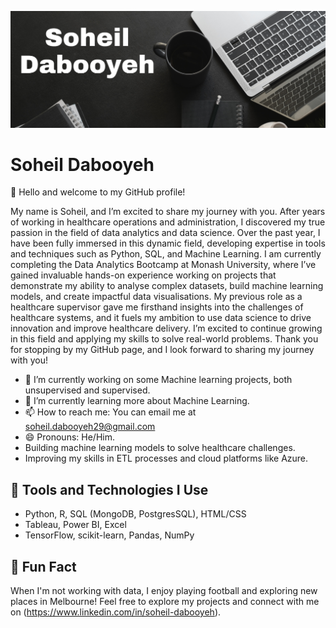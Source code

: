 ![Soheil Dabooyeh Banner](https://raw.githubusercontent.com/soheilpalermo/soheilpalermo/refs/heads/main/Black%20Flatlay%20Photo%20Motivational%20Finance%20Quote%20Facebook%20Cover%20(1).png)

# Soheil Dabooyeh

👋 Hello and welcome to my GitHub profile!

My name is Soheil, and I’m excited to share my journey with you. After years of working in healthcare operations and administration, I discovered my true passion in the field of data analytics and data science. Over the past year, I have been fully immersed in this dynamic field, developing expertise in tools and techniques such as Python, SQL, and Machine Learning.
I am currently completing the Data Analytics Bootcamp at Monash University, where I’ve gained invaluable hands-on experience working on projects that demonstrate my ability to analyse complex datasets, build machine learning models, and create impactful data visualisations. My previous role as a healthcare supervisor gave me firsthand insights into the challenges of healthcare systems, and it fuels my ambition to use data science to drive innovation and improve healthcare delivery.
I’m excited to continue growing in this field and applying my skills to solve real-world problems. Thank you for stopping by my GitHub page, and I look forward to sharing my journey with you!

- 🔭 I’m currently working on some Machine learning projects, both unsupervised and supervised.
- 🌱 I’m currently learning more about Machine Learning.
- 📫 How to reach me: You can email me at soheil.dabooyeh29@gmail.com
- 😄 Pronouns: He/Him.
- Building machine learning models to solve healthcare challenges.
- Improving my skills in ETL processes and cloud platforms like Azure.

## 🔧 Tools and Technologies I Use
- Python, R, SQL (MongoDB, PostgresSQL), HTML/CSS
- Tableau, Power BI, Excel
- TensorFlow, scikit-learn, Pandas, NumPy

## 🌟 Fun Fact
When I'm not working with data, I enjoy playing football and exploring new places in Melbourne!
Feel free to explore my projects and connect with me on (https://www.linkedin.com/in/soheil-dabooyeh).
